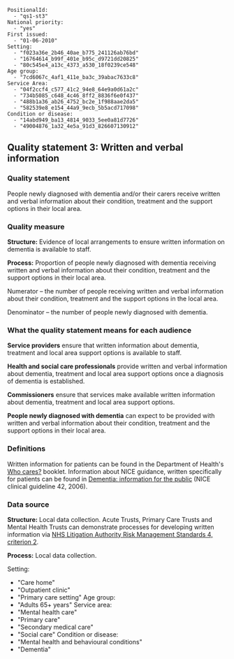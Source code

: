 ```
PositionalId:
  - "qs1-st3"
National priority:
  - "yes"
First issued:
  - "01-06-2010"
Setting:
  - "f023a36e_2b46_40ae_b775_241126ab76bd"
  - "16764614_b99f_401e_b95c_d9721dd20825"
  - "80c545e4_a13c_4373_a530_18f0239ce548"
Age group:
  - "7cd6067c_4af1_411e_ba3c_39abac7633c8"
Service Area:
  - "04f2ccf4_c577_41c2_94e8_64e9a0d61a2c"
  - "734b5085_c648_4c46_8ff2_8836f6e0f437"
  - "488b1a36_ab26_4752_bc2e_1f988aae2da5"
  - "582539e8_e154_44a9_9ecb_5b5acd717098"
Condition or disease:
  - "14abd949_ba13_4814_9033_5ee0a81d7726"
  - "49004876_1a32_4e5a_91d3_826607130912"
```
Quality statement 3: Written and verbal information 
---------------------------------------------------

### Quality statement 

People newly diagnosed with dementia and/or their carers receive written
and verbal information about their condition, treatment and the support
options in their local area.

### Quality measure 

**Structure:** Evidence of local arrangements to ensure written
information on dementia is available to staff.

**Process:** Proportion of people newly diagnosed with dementia
receiving written and verbal information about their condition,
treatment and the support options in their local area.

Numerator – the number of people receiving written and verbal
information about their condition, treatment and the support options in
the local area.

Denominator – the number of people newly diagnosed with dementia.

### What the quality statement means for each audience 

**Service providers** ensure that written information about dementia,
treatment and local area support options is available to staff.

**Health and social care professionals** provide written and verbal
information about dementia, treatment and local area support options
once a diagnosis of dementia is established.

**Commissioners** ensure that services make available written information
about dementia, treatment and local area support options.

**People newly diagnosed with dementia** can expect to be provided with
written and verbal information about their condition, treatment and the
support options in their local area.

### Definitions 

Written information for patients can be found in the Department of
Health's [Who
cares?](http://webarchive.nationalarchives.gov.uk/20130107105354/http:/www.dh.gov.uk/en/Publicationsandstatistics/Publications/PublicationsPolicyAndGuidance/DH_078093)
booklet. Information about NICE guidance, written specifically for
patients can be found in [Dementia: information for the
public](http://www.nice.org.uk/guidance/cg42/informationforpublic) (NICE
clinical guideline 42, 2006).

### Data source 

**Structure:** Local data collection. Acute Trusts, Primary Care Trusts
and Mental Health Trusts can demonstrate processes for developing
written information via [NHS Litigation Authority Risk Management
Standards 4, criterion
2](http://www.nhsla.com/Pages/Publications.aspx?library=safety%7cstandards).

**Process:** Local data collection.


Setting:
  - "Care home"
  - "Outpatient clinic"
  - "Primary care setting"
Age group:
  - "Adults 65+ years"
Service area:
  - "Mental health care"
  - "Primary care"
  - "Secondary medical care"
  - "Social care"
Condition or disease:
  - "Mental health and behavioural conditions"
  - "Dementia"
